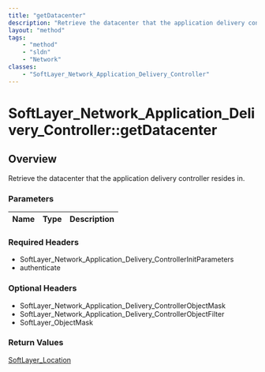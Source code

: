 ```yaml
---
title: "getDatacenter"
description: "Retrieve the datacenter that the application delivery controller resides in."
layout: "method"
tags:
    - "method"
    - "sldn"
    - "Network"
classes:
    - "SoftLayer_Network_Application_Delivery_Controller"
---
```

# SoftLayer_Network_Application_Delivery_Controller::getDatacenter
## Overview 
Retrieve the datacenter that the application delivery controller resides in.

### Parameters 
|Name | Type | Description |
| --- | --- | --- |


### Required Headers
* SoftLayer_Network_Application_Delivery_ControllerInitParameters
* authenticate

### Optional Headers
* SoftLayer_Network_Application_Delivery_ControllerObjectMask
* SoftLayer_Network_Application_Delivery_ControllerObjectFilter
* SoftLayer_ObjectMask

### Return Values
<a href='/reference/datatypes/SoftLayer_Location'>SoftLayer_Location </a>

